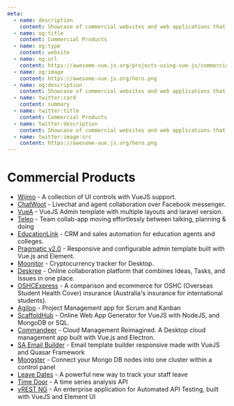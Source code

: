```yaml
---
meta:
  - name: description
    content: Showcase of commercial websites and web applications that use Vue.js
  - name: og:title
    content: Commercial Products
  - name: og:type
    content: website
  - name: og:url
    content: https://awesome-vue.js.org/projects-using-vue-js/commercial-products.html
  - name: og:image
    content: https://awesome-vue.js.org/hero.png
  - name: og:description
    content: Showcase of commercial websites and web applications that use Vue.js
  - name: twitter:card
    content: summary
  - name: twitter:title
    content: Commercial Products
  - name: twitter:description
    content: Showcase of commercial websites and web applications that use Vue.js
  - name: twitter:image:src
    content: https://awesome-vue.js.org/hero.png
---
```


# Commercial Products

- [Wijmo](https://wijmo.com/products/wijmo-5/) - A collection of UI controls with VueJS support.
- [ChatWoot](https://www.chatwoot.com/) - Livechat and agent collaboration over Facebook messenger.
- [VueA](https://themeforest.net/item/vuejs-laravel-admin-template/20119122?ref=jyostna&utm_source=awesome-vue.js.org) - VueJS Admin template with multiple layouts and laravel version.
- [Teleo](https://www.teleo.co/?utm_source=awesome-vue.js.org) - Team collab-app moving effortlessly between talking, planning & doing
- [EducationLink](https://geteducation.link/?utm_source=awesome-vue.js.org) - CRM and sales automation for education agents and colleges.
- [Pragmatic v2.0](https://1.envato.market/LYWqL) - Responsive and configurable admin template built with Vue.js and Element.
- [Moonitor](https://moonitor.io/) - Cryptocurrency tracker for Desktop.
- [Deskree](https://deskree.com/) - Online collaboration platform that combines Ideas, Tasks, and Issues in one place.
- [OSHCExpress](https://oshcexpress.com/?utm_source=awesome-vue.js.org) - A comparison and ecommerce for OSHC (Overseas Student Health Cover) insurance (Australia's insurance for international students).
- [Agiloo](https://www.agiloo.com) - Project Management app for Scrum and Kanban
- [ScaffoldHub](https://www.scaffoldhub.io) - Online Web App Generator for VueJS with NodeJS, and MongoDB or SQL.
- [Commandeer](https://getcommandeer.com) - Cloud Management Reimagined. A Desktop cloud management app built with Vue.js and Electron.
- [SA Email Builder](https://app.emailbuilder.top) - Email template builder responsive made with VueJS and Quasar Framework
- [Mongster](https://github.com/mallgroup/mal-mongster) - Connect your Mongo DB nodes into one cluster within a control panel
- [Leave Dates](https://leavedates.com) - A powerful new way to track your staff leave
- [Time Door](https://timedoor.io) - A time series analysis API
- [vREST NG](https://ng.vrest.io) - An enterprise application for Automated API Testing, built with VueJS and Element UI
